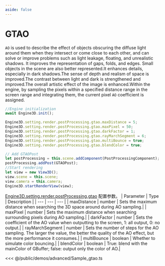 ```yaml
---
aside: false
---
```

# GTAO
`AO` is used to describe the effect of objects obscuring the diffuse light around them when they intersect or come close to each other, and can solve or improve problems such as light leakage, floating, and unrealistic shadows. It improves the representation of gaps, folds, and edges.
Small objects in the scene are also better represented.It enhances details, especially in dark shadows.The sense of depth and realism of space is improved.The contrast between light and dark is strengthened and improved.The overall artistic effect of the image is enhanced.Within the engine, by sampling the pixels within a specified distance range in the screen range and integrating them, the current pixel `AO` coefficient is assigned.
```ts
//Engine initialization
await Engine3D.init();

Engine3D.setting.render.postProcessing.gtao.maxDistance = 5;
Engine3D.setting.render.postProcessing.gtao.maxPixel = 50;
Engine3D.setting.render.postProcessing.gtao.darkFactor = 1;
Engine3D.setting.render.postProcessing.gtao.rayMarchSegment = 6;
Engine3D.setting.render.postProcessing.gtao.multiBounce = true;
Engine3D.setting.render.postProcessing.gtao.blendColor = true;

// Add GTAOPost
let postProcessing = this.scene.addComponent(PostProcessingComponent);
postProcessing.addPost(GTAOPost);
//Start rendering
let view = new View3D();
view.scene = this.scene;
view.camera = this.camera;
Engine3D.startRenderView(view);
```

[Engine3D.setting.render.postProcessing.gtao](../../api/types/GTAOSetting.md) 配置参数。
| Parameter | Type | Description |
| --- | --- | --- |
| maxDistance | number | Sets the maximum distance when searching the 3D space around during AO sampling.|
| maxPixel | number | Sets the maximum distance when searching surrounding pixels during AO sampling.|
| darkFactor | number | Sets the coefficient of the AO value when outputting to the screen, 1: all output, 0: no output.|
| rayMarchSegment | number | Sets the number of steps for the AO sampling. The larger the value, the better the quality of the AO effect, but the more performance it consumes.|
| multiBounce | boolean | Whether to simulate color bouncing.|
| blendColor | boolean | True: blend with the mainColor of GBuffer; false: output only the color of AO.|

<Demo src="/demos/advanced/Sample_gtao.ts"></Demo>

<<< @/public/demos/advanced/Sample_gtao.ts